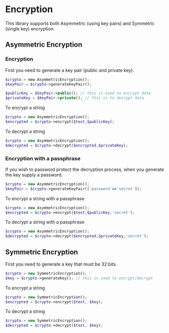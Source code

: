 # Encryption

This library supports both Asymmetric (using key pairs) and Symmetric (single key) encryption. 

## Asymmetric Encryption


### Encryption

First you need to generate a key pair (public and private key).

```php
$crypto = new AsymmetricEncryption();
$keyPair = $crypto->generateKeyPair();

$publicKey = $keyPair->public(); // this is used to encrypt data
$privateKey = $keyPair->private(); // this is to decrypt data
```

To encrypt a string

```php
$crypto = new AsymmetricEncryption();
$encrypted = $crypto->encrypt($text,$publicKey);
```

To decrypt a string

```php
$crypto = new AsymmetricEncryption();
$decrypted = $crypto->decrypt($encrypted,$privateKey);
```

### Encryption with a passphrase

If you wish to password protect the decryption process, when you generate the key
supply a password.

```php
$crypto = new AsymmetricEncryption();
$keyPair = $crypto->generateKeyPair(['password'=>'secret']);
```

To encrypt a string with a passphrase

```php
$crypto = new AsymmetricEncryption();
$encrypted = $crypto->encrypt($text,$publicKey,'secret');
```

To decrypt a string with a passphrase

```php
$crypto = new AsymmetricEncryption();
$decrypted = $crypto->decrypt($encrypted,$privateKey,'secret');
```

## Symmetric Encryption

First you need to generate a key that must be 32 bits.

```php
$crypto = new SymmetricEncryption();
$key = $crypto->generateKey(); // this is used to encrypt/decrypt
```

To encrypt a string

```php
$crypto = new SymmetricEncryption();
$encrypted = $crypto->encrypt($text, $key);
```

To decrypt a string

```php
$crypto = new SymmetricEncryption();
$decrypted = $crypto->decrypt($text, $key);
```


